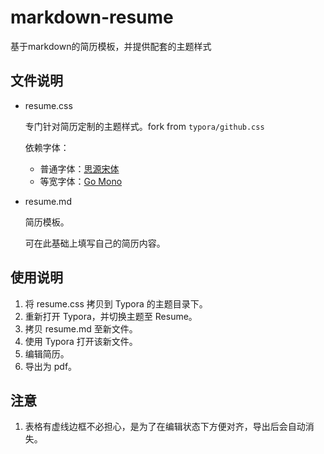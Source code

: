 # markdown-resume
基于markdown的简历模板，并提供配套的主题样式

## 文件说明

- resume.css

    专门针对简历定制的主题样式。fork from `typora/github.css`

    依赖字体：

    - 普通字体：[思源宋体](https://github.com/adobe-fonts/source-han-serif)
    - 等宽字体：[Go Mono](https://github.com/golang/image/tree/master/font/gofont/ttfs)

- resume.md

    简历模板。

    可在此基础上填写自己的简历内容。

## 使用说明

1. 将 resume.css 拷贝到 Typora 的主题目录下。
2. 重新打开 Typora，并切换主题至 Resume。
3. 拷贝 resume.md 至新文件。
4. 使用 Typora 打开该新文件。
5. 编辑简历。
6. 导出为 pdf。

## 注意

1. 表格有虚线边框不必担心，是为了在编辑状态下方便对齐，导出后会自动消失。
